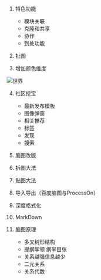 1. 特色功能

    - 模块关联
    - 克隆和共享
    - 协作
    - 到处功能

2. 扯图

3. 增加颜色维度

![世界](https://mmbiz.qpic.cn/mmbiz_png/4iaE7bB4HCjcKSdXMCJBg5Ciba42NhOtTnZahrao8bYsOdE32ZUMom6aTQvqYZnwJFNvWjZ6Jclw0zFhgnXykJFw/0?wx_fmt=png)

4. 社区挖宝

    - 最新发布模板
    - 图像弹窗
    - 相关推荐
    - 标签
    - 发现
    - 搜索

5. 脑图改版
6. 拆图大法
7. 贴图大法
8. 导入导出（百度脑图与ProcessOn）
9. 深度格式化
10. MarkDown
11. 脑图原理

    - 多叉树形结构
    -  提纲挈领 纲举目张
    - 关系越强信息越少
    -  二元关系
    -  关系代数


